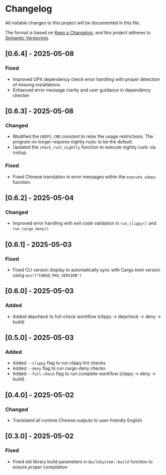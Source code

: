 # Changelog

All notable changes to this project will be documented in this file.

The format is based on [Keep a Changelog](https://keepachangelog.com/en/1.0.0/),
and this project adheres to [Semantic Versioning](https://semver.org/spec/v2.0.0.html).

## [0.6.4] - 2025-05-08

### Fixed
- Improved UPX dependency check error handling with proper detection of missing installations
- Enhanced error message clarity and user guidance in dependency checker

## [0.6.3] - 2025-05-08

### Changed
- Modified the `UDEPS_CMD` constant to relax the usage restrictions. The program no longer requires nightly rustc to be the default.
- Updated the `check_rust_nightly` function to execute nightly rustc via rustup.

### Fixed
- Fixed Chinese translation in error messages within the `execute_udeps` function.

## [0.6.2] - 2025-05-04

### Changed
- Improved error handling with exit code validation in `run_clippy()` and `run_cargo_deny()`

## [0.6.1] - 2025-05-03

### Fixed
- Fixed CLI version display to automatically sync with Cargo.toml version using `env!("CARGO_PKG_VERSION")`

## [0.6.0] - 2025-05-03

### Added
- Added depcheck to full-check workflow (clippy -> depcheck -> deny -> build)

## [0.5.0] - 2025-05-03

### Added
- Added `--clippy` flag to run clippy lint checks
- Added `--deny` flag to run cargo-deny checks
- Added `--full-check` flag to run complete workflow (clippy -> deny -> build)

## [0.4.0] - 2025-05-02

### Changed
- Translated all runtime Chinese outputs to user-friendly English

## [0.3.0] - 2025-05-02

### Fixed
- Fixed std library build parameters in `BuildSystem::build` function to ensure proper compilation
